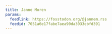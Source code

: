```yaml
---
title: Janne Moren
params:
  feedlink: https://fosstodon.org/@jannem.rss
  feedid: 7051a6e17fabe7aea90da3033ebfd391
---
```

